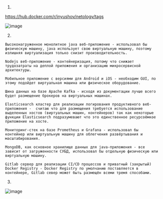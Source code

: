 1.
https://hub.docker.com/r/inyushov/netology/tags

![image](https://github.com/inyushov/devops-netology/assets/127683348/7e8240c5-5cc3-4712-860d-267c34604dd1)

2.
```
Высоконагруженное монолитное java веб-приложение - использовал бы физическую машину, java использует свою виртуальную машину, поэтому излишняя виртуализация только снизит производительность.

Nodejs веб-приложение - контейнеризация, потому что снижает трудозатраты на деплой приложения и организацию микросервисной архитектуры.

Мобильное приложение c версиями для Android и iOS - необходим GUI, по этому подойдет виртуальная машина или физическое оборудование.

Шина данных на базе Apache Kafka - исходя из документации лучше всего будет размещение брокеров на виртуальных машинах.

Elasticsearch кластер для реализации логирования продуктивного веб-приложения -  считаю что для размещения требуется использование выделенных хостов (виртуальных машин, контейнеров) так как некоторые функции Elasticsearch подразумевают что это единственное ресурсоёмкое приложение на хосте.

Мониторинг-стек на базе Prometheus и Grafana - использовал бы контейнер или виртуальную машину для облегчения развёртывания и масштабирования.

MongoDB, как основное хранилище данных для java-приложения - все зависит от загруженности СУБД, использовал бы отдельную физическую или виртуальную машину.

Gitlab сервер для реализации CI/CD процессов и приватный (закрытый) Docker Registry - Docker Registry по умолчанию поставляется в контейнере, Gitlab север может быть размещён всеми тремя способами.
```
3.
![image](https://github.com/inyushov/devops-netology/assets/127683348/4927c651-b2fc-4420-a4d7-1a7ab9ab9a3a)




